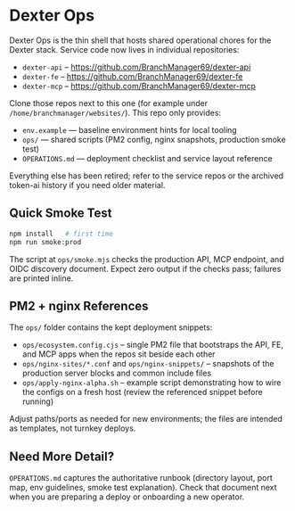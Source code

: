 # Dexter Ops

Dexter Ops is the thin shell that hosts shared operational chores for the Dexter stack. Service code now
lives in individual repositories:

- `dexter-api` – https://github.com/BranchManager69/dexter-api
- `dexter-fe` – https://github.com/BranchManager69/dexter-fe
- `dexter-mcp` – https://github.com/BranchManager69/dexter-mcp

Clone those repos next to this one (for example under `/home/branchmanager/websites/`). This repo only
provides:

- `env.example` — baseline environment hints for local tooling
- `ops/` — shared scripts (PM2 config, nginx snapshots, production smoke test)
- `OPERATIONS.md` — deployment checklist and service layout reference

Everything else has been retired; refer to the service repos or the archived token-ai history if you need
older material.

## Quick Smoke Test

```bash
npm install   # first time
npm run smoke:prod
```

The script at `ops/smoke.mjs` checks the production API, MCP endpoint, and OIDC discovery document. Expect
zero output if the checks pass; failures are printed inline.

## PM2 + nginx References

The `ops/` folder contains the kept deployment snippets:

- `ops/ecosystem.config.cjs` – single PM2 file that bootstraps the API, FE, and MCP apps when the repos sit
  beside each other
- `ops/nginx-sites/*.conf` and `ops/nginx-snippets/` – snapshots of the production server blocks and common
  include files
- `ops/apply-nginx-alpha.sh` – example script demonstrating how to wire the configs on a fresh host (review
  the referenced snippet before running)

Adjust paths/ports as needed for new environments; the files are intended as templates, not turnkey deploys.

## Need More Detail?

`OPERATIONS.md` captures the authoritative runbook (directory layout, port map, env guidelines, smoke test
explanation). Check that document next when you are preparing a deploy or onboarding a new operator.
